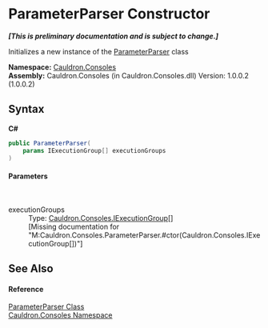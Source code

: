 # ParameterParser Constructor 
 _**\[This is preliminary documentation and is subject to change.\]**_

Initializes a new instance of the <a href="T_Cauldron_Consoles_ParameterParser">ParameterParser</a> class

**Namespace:**&nbsp;<a href="N_Cauldron_Consoles">Cauldron.Consoles</a><br />**Assembly:**&nbsp;Cauldron.Consoles (in Cauldron.Consoles.dll) Version: 1.0.0.2 (1.0.0.2)

## Syntax

**C#**<br />
``` C#
public ParameterParser(
	params IExecutionGroup[] executionGroups
)
```


#### Parameters
&nbsp;<dl><dt>executionGroups</dt><dd>Type: <a href="T_Cauldron_Consoles_IExecutionGroup">Cauldron.Consoles.IExecutionGroup</a>[]<br />\[Missing <param name="executionGroups"/> documentation for "M:Cauldron.Consoles.ParameterParser.#ctor(Cauldron.Consoles.IExecutionGroup[])"\]</dd></dl>

## See Also


#### Reference
<a href="T_Cauldron_Consoles_ParameterParser">ParameterParser Class</a><br /><a href="N_Cauldron_Consoles">Cauldron.Consoles Namespace</a><br />